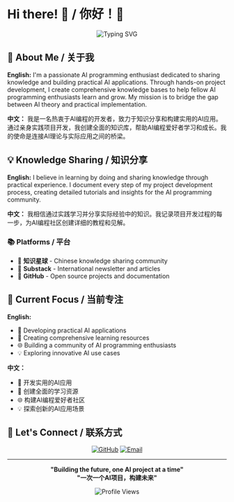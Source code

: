 # Hi there! 👋 / 你好！👋

<div align="center">

![Typing SVG](https://readme-typing-svg.herokuapp.com?font=Fira+Code&pause=1000&color=2196F3&center=true&vCenter=true&width=435&lines=AI+Programming+Enthusiast;Knowledge+Sharing+Creator;Open+Source+Developer;Building+the+Future+with+AI)

</div>

## 🌟 About Me / 关于我

**English:**
I'm a passionate AI programming enthusiast dedicated to sharing knowledge and building practical AI applications. Through hands-on project development, I create comprehensive knowledge bases to help fellow AI programming enthusiasts learn and grow. My mission is to bridge the gap between AI theory and practical implementation.

**中文：**
我是一名热衷于AI编程的开发者，致力于知识分享和构建实用的AI应用。通过亲身实践项目开发，我创建全面的知识库，帮助AI编程爱好者学习和成长。我的使命是连接AI理论与实际应用之间的桥梁。

## 💡 Knowledge Sharing / 知识分享

**English:**
I believe in learning by doing and sharing knowledge through practical experience. I document every step of my project development process, creating detailed tutorials and insights for the AI programming community.

**中文：**
我相信通过实践学习并分享实际经验中的知识。我记录项目开发过程的每一步，为AI编程社区创建详细的教程和见解。

### 📚 Platforms / 平台
- 🌟 **知识星球** - Chinese knowledge sharing community
- 📝 **Substack** - International newsletter and articles
- 🐙 **GitHub** - Open source projects and documentation

## 🎯 Current Focus / 当前专注

**English:**
- 🔬 Developing practical AI applications
- 📖 Creating comprehensive learning resources
- 🌐 Building a community of AI programming enthusiasts
- 💡 Exploring innovative AI use cases

**中文：**
- 🔬 开发实用的AI应用
- 📖 创建全面的学习资源
- 🌐 构建AI编程爱好者社区
- 💡 探索创新的AI应用场景

## 🤝 Let's Connect / 联系方式

<div align="center">

[![GitHub](https://img.shields.io/badge/GitHub-100000?style=for-the-badge&logo=github&logoColor=white)](https://github.com/gonewx)
[![Email](https://img.shields.io/badge/Email-D14836?style=for-the-badge&logo=gmail&logoColor=white)](mailto:decker502@qq.com)

</div>

---

<div align="center">

**"Building the future, one AI project at a time"**  
**"一次一个AI项目，构建未来"**

![Profile Views](https://komarev.com/ghpvc/?username=gonewx&color=blueviolet&style=flat-square&label=Profile+Views)

</div>
